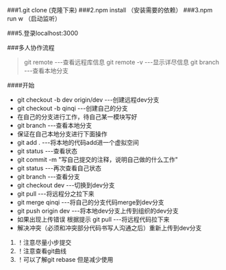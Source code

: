 ###1.git clone (克隆下来)
###2.npm install （安装需要的依赖）
###3.npm run w （启动监听）

###5.登录localhost:3000

###多人协作流程

>git remote  ---查看远程库信息
>git remote -v   ---显示详尽信息
>git branch ---查看本地分支

####开始
* git checkout -b dev origin/dev  ---创建远程dev分支
* git checkout -b  qinqi  ---创建自己的分支
* 在自己的分支进行工作，待自己某一模块写好
* git branch ---查看本地分支
* 保证在自己本地分支进行下面操作
* git add .   ---将本地的代码add进一个虚拟空间
* git status   ---查看状态
* git commit -m "写自己提交的注释，说明自己做的什么工作"
* git status   ---再次查看自己状态
* git branch   ---查看分支
* git checkout dev  ---切换到dev分支
* git pull  ---将远程分之拉下来
* git merge qinqi   ---将自己的分支代码merge到dev分支
* git push origin dev    ---将本地dev分支上传到组织的dev分支
* 如果出现上传错误  根据提示  git pull ---将远程代码拉下来
* 解决冲突（必须和冲突部分代码书写人沟通之后）重新上传到dev分支

1. ！注意尽量小步提交
2. ！注意查看git曲线
3. ！可以了解git rebase  但是减少使用
